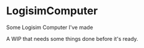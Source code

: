 # LogisimComputer
Some Logisim Computer I've made

A WIP that needs some things done before it's ready.
